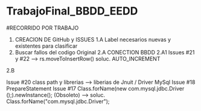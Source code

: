 # TrabajoFinal_BBDD_EEDD

#RECORRIDO POR TRABAJO
1. CREACION DE GitHub y ISSUES
  1.A Label necesarios nuevas y existentes para clasificar 
2. Buscar fallos del codigo Original
  2.A CONECTION BBDD 
    2.A1 Issues #21 y #22  -->  rs.moveToInsertRow()  soluc. AUTO_INCREMENT
    
  2.B 
  
  
  Issue #20  class path y librerias  --> liberias de Jnuit / Driver MySql 
  Issue  #18 PrepareStatement 
  Issue #17 Class.forName(new com.mysql.jdbc.Driver ();).newInstance(); (Obsoleto) --> soluc. Class.forName("com.mysql.jdbc.Driver");

